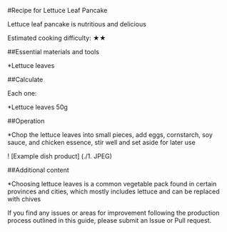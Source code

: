 #Recipe for Lettuce Leaf Pancake

Lettuce leaf pancake is nutritious and delicious

Estimated cooking difficulty: ★★

##Essential materials and tools

*Lettuce leaves

##Calculate

Each one:

*Lettuce leaves 50g

##Operation

*Chop the lettuce leaves into small pieces, add eggs, cornstarch, soy sauce, and chicken essence, stir well and set aside for later use

! [Example dish product] (./1. JPEG)

##Additional content

*Choosing lettuce leaves is a common vegetable pack found in certain provinces and cities, which mostly includes lettuce and can be replaced with chives

If you find any issues or areas for improvement following the production process outlined in this guide, please submit an Issue or Pull request.